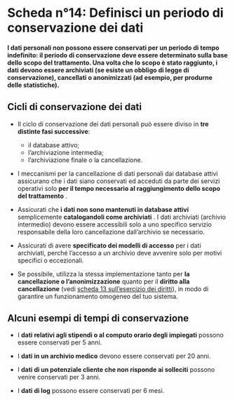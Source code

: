 # Scheda n°14: Definisci un periodo di conservazione dei dati

#### I dati personali non possono essere conservati per un periodo di tempo indefinito: il periodo di conservazione deve essere determinato sulla base dello scopo del trattamento. Una volta che lo scopo è stato raggiunto, i dati devono essere archiviati (se esiste un obbligo di legge di conservazione), cancellati o anonimizzati (ad esempio, per produrne delle statistiche).

## Cicli di conservazione dei dati

* Il ciclo di conservazione dei dati personali può essere diviso in **tre distinte fasi successive**:
    * il database attivo;
    * l’archiviazione intermedia;
    * l’archiviazione finale o la cancellazione.


* I meccanismi per la cancellazione di dati personali dai database attivi assicurano che i dati siano conservati ed acceduti da parte dei servizi operativi solo **per il tempo necessario al raggiungimento dello scopo del trattamento** .
* Assicurati che **i dati non sono mantenuti in database attivi** semplicemente **catalogandoli come archiviati** . I dati archiviati (archivio intermedio) devono essere accessibili solo a uno specifico servizio responsabile della loro cancellazione dall’archivio se necessario.
* Assicurati di avere **specificato dei modelli di accesso** per i dati archiviati, perché l’accesso a un archivio deve avvenire solo per motivi specifici o eccezionali.
* Se possibile, utilizza la stessa implementazione tanto per **la cancellazione o l’anonimizzazione** quanto per il **diritto alla cancellazione** (vedi [scheda 13 sull’esercizio dei diritti](Scheda_n°13:_Preparati_all'esercizio_dei_diritti_degli_interessati)), in modo di garantire un funzionamento omogeneo del tuo sistema.

## Alcuni esempi di tempi di conservazione

* I **dati relativi agli stipendi o al computo orario degli impiegati** possono essere conservati per 5 anni.

* I **dati in  un archivio medico** devono essere conservati per 20 anni.

* I **dati di un potenziale cliente che non risponde ai solleciti** possono venire conservati per 3 anni.

* I **dati di log** possono essere conservati per 6 mesi.
